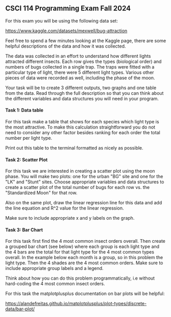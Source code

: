 ## CSCI 114 Programming Exam Fall 2024

For this exam you will be using the following data set:

https://www.kaggle.com/datasets/mexwell/bug-attraction

Feel free to spend a few minutes looking at the Kaggle page, there are some helpful descriptions of the data and how it was collected.

The data was collected in an effort to understand how different lights attracted different insects. Each row gives the types (biological order) and numbers of bugs collected in a single trap. The traps were fitted with a particular type of light, there were 5 different light types. Various other pieces of data were recorded as well, including the phase of the moon.

Your task will be to create 3 different outputs, two graphs and one table from the data. Read through the full description so that you can think about the different variables and data structures you will need in your program.

#### Task 1: Data table

For this task make a table that shows for each species which light type is the most attractive. To make this calculation straightforward you do not need to consider any other factor besides ranking for each order the total number per light type.

Print out this table to the terminal formatted as nicely as possible.

#### Task 2: Scatter Plot

For this task we are interested in creating a scatter plot using the moon phase. You will make two plots: one for the urban "BG" site and one for the "LK" and "Stunt" sites. Choose appropriate variables and data structures to create a scatter plot of the total number of bugs for each row vs. the "Standardized Moon" for that row. 

Also on the same plot, draw the linear regression line for this data and add the line equation and R^2 value for the linear regression.

Make sure to include appropriate x and y labels on the graph.

#### Task 3: Bar Chart

For this task first find the 4 most common insect orders overall. Then create a grouped bar chart (see below) where each group is each light type and the 4 bars are the total for that light type for the 4 most common types overall. In the example below each month is a group, so in this problem the light type. Then the 4 shades are the 4 most common orders. Make sure to include appropriate group labels and a legend.

Think about how you can do this problem programmatically, i.e without hard-coding the 4 most common insect orders.

For this task the matplotplusplus documentation on bar plots will be helpful:

https://alandefreitas.github.io/matplotplusplus/plot-types/discrete-data/bar-plot/